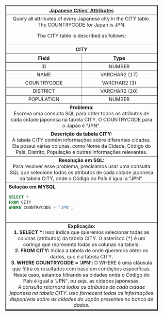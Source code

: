 <table width="100%" border="3" cellspacing="0" cellpadding="8">
  <tr>
    <th colspan="2"><a href="https://www.hackerrank.com/challenges/japanese-cities-attributes/">Japanese Cities' Attributes</a></th>
  </tr>
  
  <tr>
    <td colspan="2" align="center">Query all attributes of every Japanese city in the CITY table. The COUNTRYCODE for Japan is JPN.

The CITY table is described as follows:
  </td>
  </tr>
  
  <tr>
    <th colspan="2">CITY</th>
  </tr>
  
  <tr>
    <th width="50%" align="center">Field</th>
    <th width="50%" align="center">Type</th>
  </tr>
  
  <tr>
    <td width="50%" align="center">ID</td>
    <td width="50%" align="center">NUMBER</td>
  </tr>
  
  <tr>
    <td width="50%" align="center">NAME</td>
    <td width="50%" align="center">VARCHAR2 (17)</td>
  </tr>
  
  <tr>
    <td width="50%" align="center">COUNTRYCODE</td>
    <td width="50%" align="center">VARCHAR2 (3)</td>
  </tr>
  
  <tr>
    <td width="50%" align="center">DISTRICT</td>
    <td width="50%" align="center">VARCHAR2 (20)</td>
  </tr>
  
  <tr>
    <td width="50%" align="center">POPULATION</td>
    <td width="50%" align="center">NUMBER</td>
  </tr>
  
  <tr>
    <td colspan="2"  align="center"><b>Problema:</b><br>Escreva uma consulta SQL para obter todos os atributos de cada cidade japonesa na tabela CITY. O COUNTRYCODE para o Japão é "JPN".</td>
  </tr>
  
  <tr>
    <td colspan="2"  align="center"><b>Descrição da tabela CITY:</b><br>A tabela CITY contém informações sobre diferentes cidades. Ela possui várias colunas, como Nome da Cidade, Código do País, Distrito, População e outras informações relevantes.</td>
  </tr>
  
  <tr>
    <td colspan="2"  align="center"><b>Resolução em SQL:</b><br>Para resolver esse problema, precisamos usar uma consulta SQL que selecione todos os atributos de cada cidade japonesa na tabela CITY, onde o Código do País é igual a "JPN".</td>
  </tr>
  
  <tr>
    <td colspan="2"  align="left">
      <b>Solução em MYSQL</b><br>
      
```sql
SELECT *
FROM CITY
WHERE COUNTRYCODE = 'JPN';
```
<br>
</td>
  </tr>
  
<tr>
  <td colspan="2"  align="center">
      <b>Explicação:</b><br>
<b>1. SELECT *:</b> Isso indica que queremos selecionar todas as colunas (atributos) da tabela CITY. O asterisco (*) é um coringa que representa todas as colunas na tabela.<br>
<b>2. FROM CITY:</b> Indica a tabela de onde queremos obter os dados, que é a tabela CITY.<br>
<b>3. WHERE COUNTRYCODE = 'JPN':</b> O WHERE é uma cláusula que filtra os resultados com base em condições específicas. Neste caso, estamos filtrando as cidades onde o Código do País é igual a "JPN", ou seja, as cidades japonesas.<br>
<i>A consulta retornará todos os atributos de cada cidade japonesa na tabela CITY. Isso fornecerá todas as informações disponíveis sobre as cidades do Japão presentes no banco de dados.
</i>
</td>
  </tr>
  
</table>
